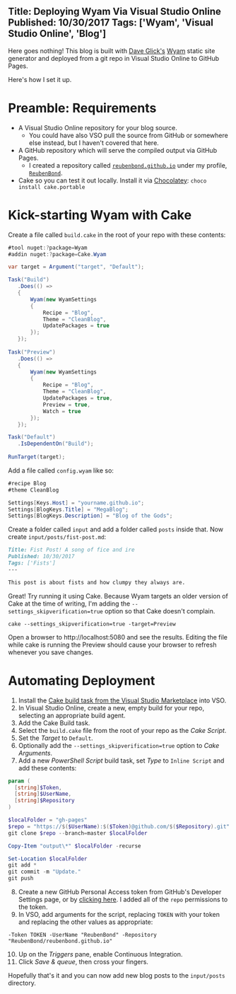 Title: Deploying Wyam Via Visual Studio Online
Published: 10/30/2017
Tags: ['Wyam', 'Visual Studio Online', 'Blog']
---

Here goes nothing! This blog is built with [Dave Glick's](https://twitter.com/daveaglick) [Wyam](https://wyam.io/) static site generator and deployed from a git repo in Visual Studio Online to GitHub Pages.

Here's how I set it up.

# Preamble: Requirements
 * A Visual Studio Online repository for your blog source.
   * You could have also VSO pull the source from GitHub or somewhere else instead, but I haven't covered that here.
 * A GitHub repository which will serve the compiled output via GitHub Pages.
   * I created a repository called [`reubenbond.github.io`](https://github.com/ReubenBond/reubenbond.github.io) under my profile, [`ReubenBond`](https://github.com/ReubenBond/).
 * Cake so you can test it out locally. Install it via [Chocolatey](https://chocolatey.org/): `choco install cake.portable`

# Kick-starting Wyam with Cake

Create a file called `build.cake` in the root of your repo with these contents:
 ```C#
#tool nuget:?package=Wyam
#addin nuget:?package=Cake.Wyam

var target = Argument("target", "Default");

Task("Build")
    .Does(() =>
    {
        Wyam(new WyamSettings
        {
            Recipe = "Blog",
            Theme = "CleanBlog",
            UpdatePackages = true
        });
    });
    
Task("Preview")
    .Does(() =>
    {
        Wyam(new WyamSettings
        {
            Recipe = "Blog",
            Theme = "CleanBlog",
            UpdatePackages = true,
            Preview = true,
            Watch = true
        });        
    });

Task("Default")
    .IsDependentOn("Build");    
    
RunTarget(target);
```

Add a file called `config.wyam` like so:
```C#
#recipe Blog
#theme CleanBlog

Settings[Keys.Host] = "yourname.github.io";
Settings[BlogKeys.Title] = "MegaBlog";
Settings[BlogKeys.Description] = "Blog of the Gods";
```

Create a folder called `input` and add a folder called `posts` inside that.
Now create `input/posts/fist-post.md`:
```md
Title: Fist Post! A song of fice and ire
Published: 10/30/2017
Tags: ['Fists']
---

This post is about fists and how clumpy they always are.
```

Great! Try running it using Cake. Because Wyam targets an older version of Cake at the time of writing, I'm adding the `--settings_skipverification=true` option so that Cake doesn't complain.
```
cake --settings_skipverification=true -target=Preview
```
Open a browser to http://localhost:5080 and see the results. Editing the file while cake is running the Preview should cause your browser to refresh whenever you save changes.

# Automating Deployment

1. Install the [Cake build task from the Visual Studio Marketplace](https://marketplace.visualstudio.com/items?itemName=cake-build.cake) into VSO.
2. In Visual Studio Online, create a new, empty build for your repo, selecting an appropriate build agent.
3. Add the Cake Build task.
4. Select the `build.cake` file from the root of your repo as the *Cake Script*.
5. Set the *Target* to `Default`.
6. Optionally add the `--settings_skipverification=true` option to *Cake Arguments*.
7. Add a new *PowerShell Script* build task, set *Type* to `Inline Script` and add these contents:
```powershell
param (
  [string]$Token,
  [string]$UserName,
  [string]$Repository
)

$localFolder = "gh-pages"
$repo = "https://$($UserName):$($Token)@github.com/$($Repository).git"
git clone $repo --branch=master $localFolder

Copy-Item "output\*" $localFolder -recurse

Set-Location $localFolder
git add *
git commit -m "Update."
git push
```
8. Create a new GitHub Personal Access token from GitHub's Developer Settings page, or by [clicking here](https://github.com/settings/tokens/new). I added all of the `repo` permissions to the token.
9. In VSO, add arguments for the script, replacing `TOKEN` with your token and replacing the other values as appropriate:
```
-Token TOKEN -UserName "ReubenBond" -Repository "ReubenBond/reubenbond.github.io"
```
10. Up on the *Triggers* pane, enable Continuous Integration.
11. Click *Save & queue*, then cross your fingers.

Hopefully that's it and you can now add new blog posts to the `input/posts` directory.